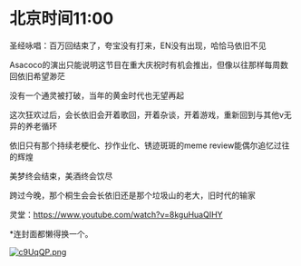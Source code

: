 # 北京时间11:00

圣经咏唱：百万回结束了，夸宝没有打来，EN没有出现，哈恰马依旧不见

Asacoco的演出只能说明这节目在重大庆祝时有机会推出，但像以往那样每周数回依旧希望渺茫

没有一个通灵被打破，当年的黄金时代也无望再起

这次狂欢过后，会长依旧会开着歌回，开着杂谈，开着游戏，重新回到与其他v无异的养老循环

依旧只有那个持续老梗化、抄作业化、锈迹斑斑的meme review能偶尔追忆过往的辉煌

美梦终会结束，美酒终会饮尽

跨过今晚，那个桐生会会长依旧还是那个垃圾山的老大，旧时代的输家

灵堂：https://www.youtube.com/watch?v=8kguHuaQIHY

*连封面都懒得换一个。

[![c9UqQP.png](https://z3.ax1x.com/2021/03/29/c9UqQP.png)](https://imgtu.com/i/c9UqQP)